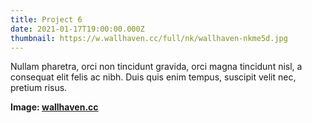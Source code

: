 ```yaml
---
title: Project 6
date: 2021-01-17T19:00:00.000Z
thumbnail: https://w.wallhaven.cc/full/nk/wallhaven-nkme5d.jpg
---
```

Nullam pharetra, orci non tincidunt gravida, orci magna tincidunt nisl, a consequat elit felis ac
nibh. Duis quis enim tempus, suscipit velit nec, pretium risus.

**Image: [wallhaven.cc](https://whvn.cc/nkme5d)**
